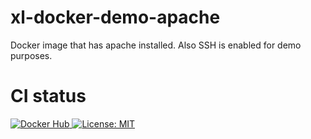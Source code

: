 # xl-docker-demo-apache #

Docker image that has apache installed.
Also SSH is enabled for demo purposes.

# CI status #

[![Docker Hub][xl-docker-demo-apache-docker-hub-image] ][xl-docker-demo-apache-docker-hub-url]
[![License: MIT][xl-docker-demo-apache-license-image] ][xl-docker-demo-apache-license-url]


[xl-docker-demo-apache-docker-hub-image]: https://img.shields.io/badge/docker-ready-blue.svg
[xl-docker-demo-apache-docker-hub-url]: https://registry.hub.docker.com/u/xebialabsunsupported/xl-docker-demo-apache/
[xl-docker-demo-apache-license-image]: https://img.shields.io/badge/License-MIT-yellow.svg
[xl-docker-demo-apache-license-url]: https://opensource.org/licenses/MIT


